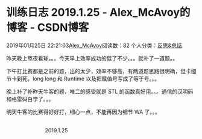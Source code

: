 # 训练日志 2019.1.25 - Alex_McAvoy的博客 - CSDN博客





2019年01月25日 22:21:03[Alex_McAvoy](https://me.csdn.net/u011815404)阅读数：82
个人分类：[反思&总结](https://blog.csdn.net/u011815404/article/category/7890816)









昨天晚上熬夜看球。。。今天早上效率成功的低了不少。。。就补了一道题。。

下午打比赛都是之前的题，出的太少，效率不够高，有两道题思路很明确，但卡细节卡到死，long long 和 Runtime 以及把赋值号写成了等于号。。。

晚上补了补昨天牛客的题，唯二的感受就是 STL 的函数真好用。。。通信的汉明码和格雷码白学了。。。

明天牛客的比赛得好好打，细心一点，不能再因为细节 WA 了。。。

                                                                                                                                                          2019.1.25




